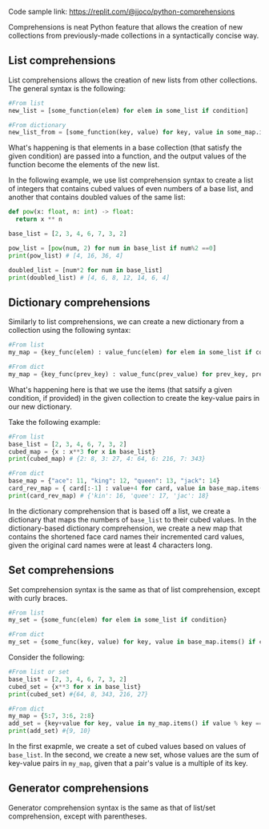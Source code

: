 Code sample link: <https://replit.com/@jjoco/python-comprehensions>

Comprehensions is neat Python feature that allows the creation of new collections from previously-made collections in a syntactically concise way.

## List comprehensions
List comprehensions allows the creation of new lists from other collections. The general syntax is the following:
```python
#From list
new_list = [some_function(elem) for elem in some_list if condition]

#From dictionary
new_list_from = [some_function(key, value) for key, value in some_map.items() if condition]
```
What's happening is that elements in a base collection (that satisfy the given condition) are passed into a function, and the output values of the function become the elements of the new list.

In the following example, we use list comprehension syntax to create a list of integers that contains cubed values of even numbers of a base list, and another that contains doubled values of the same list:
```python
def pow(x: float, n: int) -> float:
  return x ** n

base_list = [2, 3, 4, 6, 7, 3, 2]

pow_list = [pow(num, 2) for num in base_list if num%2 ==0]
print(pow_list) # [4, 16, 36, 4]

doubled_list = [num*2 for num in base_list]
print(doubled_list) # [4, 6, 8, 12, 14, 6, 4]
```

## Dictionary comprehensions
Similarly to list comprehensions, we can create a new dictionary from a collection using the following syntax:
```python
#From list
my_map = {key_func(elem) : value_func(elem) for elem in some_list if condition}

#From dict
my_map = {key_func(prev_key) : value_func(prev_value) for prev_key, prev_value in base_map.items() if condition}
```
What's happening here is that we use the items (that satsify a given condition, if provided) in the given collection to create the key-value pairs in our new dictionary.

Take the following example:
```python
#From list
base_list = [2, 3, 4, 6, 7, 3, 2]
cubed_map = {x : x**3 for x in base_list}
print(cubed_map) # {2: 8, 3: 27, 4: 64, 6: 216, 7: 343}

#From dict
base_map = {"ace": 11, "king": 12, "queen": 13, "jack": 14}
card_rev_map = { card[:-1] : value+4 for card, value in base_map.items() if len(key) >= 4}
print(card_rev_map) # {'kin': 16, 'quee': 17, 'jac': 18}
```
In the dictionary comprehension that is based off a list, we create a dictionary that maps the numbers of `base_list` to their cubed values. In the dictionary-based dictionary comprehension, we create a new map that contains the shortened face card names their incremented card values, given the original card names were at least 4 characters long.

## Set comprehensions
Set comprehension syntax is the same as that of list comprehension, except with curly braces.
```python
#From list
my_set = {some_func(elem) for elem in some_list if condition}

#From dict
my_set = {some_func(key, value) for key, value in base_map.items() if condition}
```

Consider the following:
```python
#From list or set
base_list = [2, 3, 4, 6, 7, 3, 2]
cubed_set = {x**3 for x in base_list}
print(cubed_set) #{64, 8, 343, 216, 27}

#From dict
my_map = {5:7, 3:6, 2:8}
add_set = {key+value for key, value in my_map.items() if value % key == 0}
print(add_set) #{9, 10}
```
In the first exapmle, we create a set of cubed values based on values of `base_list`. In the second, we create a new set, whose values are the sum of key-value pairs in `my_map`, given that a pair's value is a multiple of its key.
## Generator comprehensions
Generator comprehension syntax is the same as that of list/set comprehension, except with parentheses.
